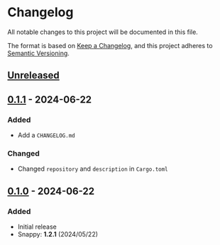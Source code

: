 # Changelog

All notable changes to this project will be documented in this file.

The format is based on [Keep a Changelog](https://keepachangelog.com/en/1.1.0/),
and this project adheres to [Semantic Versioning](https://semver.org/spec/v2.0.0.html).

## [Unreleased]

## [0.1.1] - 2024-06-22

### Added
 - Add a `CHANGELOG.md`

### Changed
 - Changed `repository` and `description` in `Cargo.toml`

## [0.1.0] - 2024-06-22

### Added
- Initial release
- Snappy: **1.2.1** (2024/05/22)

[unreleased]: https://github.com/LDeakin/rust_snappy_src/compare/v0.1.1...HEAD
[0.1.1]: https://github.com/LDeakin/rust_snappy_src/releases/tag/v0.1.1
[0.1.0]: https://github.com/LDeakin/rust_snappy_src/releases/tag/v0.1.0
